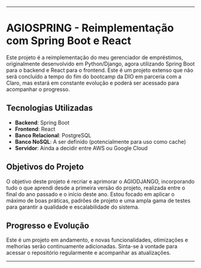 ---

# AGIOSPRING - Reimplementação com Spring Boot e React

Este projeto é a reimplementação do meu gerenciador de empréstimos, originalmente desenvolvido em Python/Django, agora utilizando Spring Boot para o backend e React para o frontend. Este é um projeto extenso que não será concluído a tempo do fim do bootcamp da DIO em parceria com a Claro, mas estará em constante evolução e poderá ser acessado para acompanhar o progresso.

## Tecnologias Utilizadas

- **Backend**: Spring Boot
- **Frontend**: React
- **Banco Relacional**: PostgreSQL
- **Banco NoSQL**: A ser definido (potencialmente para uso como cache)
- **Servidor**: Ainda a decidir entre AWS ou Google Cloud

## Objetivos do Projeto

O objetivo deste projeto é recriar e aprimorar o AGIODJANGO, incorporando tudo o que aprendi desde a primeira versão do projeto, realizada entre o final do ano passado e o início deste ano. Estou focado em aplicar o máximo de boas práticas, padrões de projeto e uma ampla gama de testes para garantir a qualidade e escalabilidade do sistema.

## Progresso e Evolução

Este é um projeto em andamento, e novas funcionalidades, otimizações e melhorias serão continuamente adicionadas. Sinta-se à vontade para acessar o repositório regularmente e acompanhar as atualizações.

---